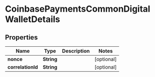 
# CoinbasePaymentsCommonDigitalWalletDetails

## Properties
Name | Type | Description | Notes
------------ | ------------- | ------------- | -------------
**nonce** | **String** |  |  [optional]
**correlationId** | **String** |  |  [optional]



